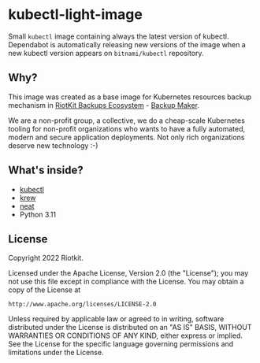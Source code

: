 kubectl-light-image
===================

Small `kubectl` image containing always the latest version of kubectl.
Dependabot is automatically releasing new versions of the image when a new kubectl version appears on `bitnami/kubectl` repository.

Why?
----

This image was created as a base image for Kubernetes resources backup mechanism in [RiotKit Backups Ecosystem](https://github.com/riotkit-org/backup-ecosystem-releases) - [Backup Maker](https://github.com/riotkit-org/br-backup-maker).

We are a non-profit group, a collective, we do a cheap-scale Kubernetes tooling for non-profit organizations who wants to have a fully automated, modern and secure application deployments. Not only rich organizations deserve new technology :-)

What's inside?
--------------

- [kubectl](https://hub.docker.com/r/bitnami/kubectl/tags)
- [krew](https://krew.sigs.k8s.io/)
- [neat](https://github.com/itaysk/kubectl-neat)
- Python 3.11

License
-------

Copyright 2022 Riotkit.

Licensed under the Apache License, Version 2.0 (the "License");
you may not use this file except in compliance with the License.
You may obtain a copy of the License at

    http://www.apache.org/licenses/LICENSE-2.0

Unless required by applicable law or agreed to in writing, software
distributed under the License is distributed on an "AS IS" BASIS,
WITHOUT WARRANTIES OR CONDITIONS OF ANY KIND, either express or implied.
See the License for the specific language governing permissions and
limitations under the License.
